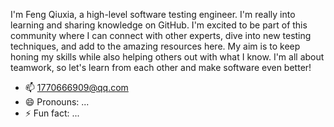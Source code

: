 I'm Feng Qiuxia, a high-level software testing engineer. 
I'm really into learning and sharing knowledge on GitHub. 
I'm excited to be part of this community where I can connect with other experts, 
dive into new testing techniques, and add to the amazing resources here. 
My aim is to keep honing my skills while also helping others out with what I know. 
I'm all about teamwork, so let's learn from each other and make software even better!
- 📫 1770666909@qq.com
- 😄 Pronouns: ...
- ⚡ Fun fact: ...

<!---
fengxiaoqiu/fengxiaoqiu is a ✨ special ✨ repository because its `README.md` (this file) appears on your GitHub profile.
You can click the Preview link to take a look at your changes.
--->
